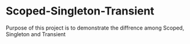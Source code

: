 # Scoped-Singleton-Transient
Purpose of this project is to demonstrate the diffrence among Scoped, Singleton and Transient
